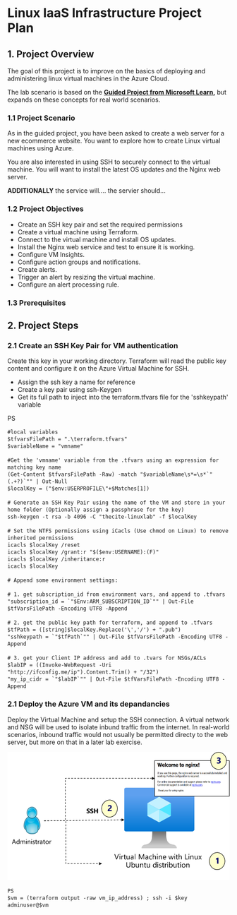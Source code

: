 # Linux IaaS Infrastructure Project Plan

## 1. Project Overview
The goal of this project is to improve on the basics of deploying and administering linux virtual machines in the Azure Cloud. 

The lab scenario is based on the **[Guided Project from Microsoft Learn](https://learn.microsoft.com/en-gb/training/modules/guided-project-deploy-administer-linux-virtual-machines-azure/),** but expands on these concepts for real world scenarios.

### 1.1 Project Scenario
As in the guided project, you have been asked to create a web server for a new ecommerce website. You want to explore how to create Linux virtual machines using Azure. 

You are also interested in using SSH to securely connect to the virtual machine. You will want to install the latest OS updates and the Nginx web server.

**ADDITIONALLY** the service will....
the servier should...

### 1.2 Project Objectives
- Create an SSH key pair and set the required permissions
- Create a virtual machine using Terraform.
- Connect to the virtual machine and install OS updates.
- Install the Nginx web service and test to ensure it is working.
- Configure VM Insights.
- Configure action groups and notifications.
- Create alerts.
- Trigger an alert by resizing the virtual machine.
- Configure an alert processing rule.

### 1.3 Prerequisites

## 2. Project Steps
### 2.1 Create an SSH Key Pair for VM authentication
Create this key in your working directory. Terraform will read the public key content and configure it on the Azure Virtual Machine for SSH.
- Assign the ssh key a name for reference
- Create a key pair using ssh-Keygen
- Get its full path to inject into the terraform.tfvars file for the 'sshkeypath' variable

PS
```
#local variables
$tfvarsFilePath = ".\terraform.tfvars"
$variableName = "vmname"

#Get the 'vmname' variable from the .tfvars using an expression for matching key name
(Get-Content $tfvarsFilePath -Raw) -match "$variableName\s*=\s*`"(.+?)`"" | Out-Null
$localKey = ("$env:USERPROFILE\"+$Matches[1])

# Generate an SSH Key Pair using the name of the VM and store in your home folder (Optionally assign a passphrase for the key)
ssh-keygen -t rsa -b 4096 -C "thecite-linuxlab" -f $localKey

# Set the NTFS permissions using iCacls (Use chmod on Linux) to remove inherited permissions
icacls $localKey /reset 
icacls $localKey /grant:r "$($env:USERNAME):(F)"
icacls $localKey /inheritance:r
icacls $localKey

# Append some environment settings:

# 1. get subscription_id from environment vars, and append to .tfvars
"subscription_id = `"$Env:ARM_SUBSCRIPTION_ID`"" | Out-File $tfVarsFilePath -Encoding UTF8 -Append

# 2. get the public key path for terraform, and append to .tfvars
$tfPath = ([string]$localKey.Replace('\','/') + ".pub")
"sshkeypath = `"$tfPath`"" | Out-File $tfVarsFilePath -Encoding UTF8 -Append

# 3. get your Client IP address and add to .tvars for NSGs/ACLs
$labIP = ((Invoke-WebRequest -Uri "http://ifconfig.me/ip").Content.Trim() + "/32")
"my_ip_cidr = `"$labIP`"" | Out-File $tfVarsFilePath -Encoding UTF8 -Append
```



### 2.1 Deploy the Azure VM and its depandancies
Deploy the Virtual Machine and setup the SSH connection. A virtual network and NSG will be used to isolate inbund traffic from the internet. In real-world scenarios, inbound traffic would not usually be permitted directy to the web server, but more on that in a later lab exercise.

![VM](./images/lab01.png)

```
PS
$vm = (terraform output -raw vm_ip_address) ; ssh -i $key adminuser@$vm
```